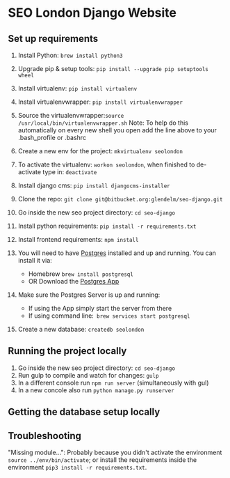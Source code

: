 # SEO London Django Website

## Set up requirements
1. Install Python: `brew install python3`
2. Upgrade pip & setup tools: `pip install --upgrade pip setuptools wheel`
3. Install virtualenv: `pip install virtualenv`
4. Install virtualenvwrapper: `pip install virtualenvwrapper`
5. Source the virtualenvwrapper:`source /usr/local/bin/virtualenvwrapper.sh` 
Note: To help do this automatically on every new shell you open add the line above to your .bash_profile or .bashrc

6. Create a new env for the project: `mkvirtualenv seolondon`
7. To activate the virtualenv: `workon seolondon`, when finished to de-activate type in: `deactivate`
8. Install django cms: `pip install djangocms-installer`
9. Clone the repo: `git clone git@bitbucket.org:glendelm/seo-django.git`
10. Go inside the new seo project directory: `cd seo-django`
11. Install python requirements: `pip install -r requirements.txt`
12. Install frontend requirements: `npm install`
13. You will need to have [Postgres](https://www.postgresql.org/download/) installed and up and running. You can install it via:
	- Homebrew `brew install postgresql`
	- OR Download the [Postgres App](http://postgresapp.com/)
14. Make sure the Postgres Server is up and running:
	- If using the App simply start the server from there
	- If using command line:` brew services start postgresql`
15. Create a new database: `createdb seolondon`



## Running the project locally
1. Go inside the new seo project directory: `cd seo-django`
2. Run gulp to compile and watch for changes: `gulp`
3. In a different console run `npm run server` (simultaneously with gul)
4. In a new concole also run `python manage.py runserver`

## Getting the database setup locally


## Troubleshooting

"Missing module...": Probably because you didn't activate the environment `source ../env/bin/activate`; or install the
requirements inside the environment `pip3 install -r requirements.txt`.
